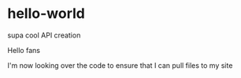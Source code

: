 # hello-world
supa cool API creation

Hello fans

I'm now looking over the code to ensure that I can pull files to my site
